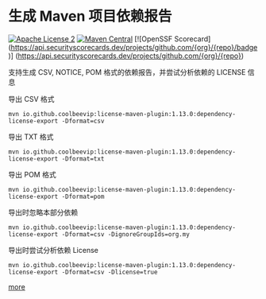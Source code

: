 # 生成 Maven 项目依赖报告
[![Apache License 2](https://img.shields.io/badge/license-ASF2-blue.svg)](https://www.apache.org/licenses/LICENSE-2.0.txt)
[![Maven Central](https://maven-badges.herokuapp.com/maven-central/io.github.coolbeevip/license-maven-plugin/badge.svg)](https://maven-badges.herokuapp.com/maven-central/io.github.coolbeevip/license-maven-plugin/)
[![OpenSSF Scorecard]
(https://api.securityscorecards.dev/projects/github.com/{org}/{repo}/badge)]
(https://api.securityscorecards.dev/projects/github.com/{org}/{repo})

支持生成 CSV, NOTICE, POM 格式的依赖报告，并尝试分析依赖的 LICENSE 信息

导出 CSV 格式

```shell
mvn io.github.coolbeevip:license-maven-plugin:1.13.0:dependency-license-export -Dformat=csv
```

导出 TXT 格式

```shell
mvn io.github.coolbeevip:license-maven-plugin:1.13.0:dependency-license-export -Dformat=txt
```

导出 POM 格式

```shell
mvn io.github.coolbeevip:license-maven-plugin:1.13.0:dependency-license-export -Dformat=pom
```

导出时忽略本部分依赖

```shell
mvn io.github.coolbeevip:license-maven-plugin:1.13.0:dependency-license-export -Dformat=csv -DignoreGroupIds=org.my
```

导出时尝试分析依赖 License

```shell script
mvn io.github.coolbeevip:license-maven-plugin:1.13.0:dependency-license-export -Dformat=csv -Dlicense=true
```

[more](https://coolbeevip.github.io/posts/maven/maven-export-dependencies-analyse-license/)

